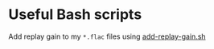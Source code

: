 # Useful Bash scripts

Add replay gain to my `*.flac` files using [add-replay-gain.sh](add-replay-gain.sh)
